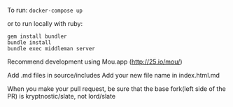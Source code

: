 To run:
  `docker-compose up`

or to run locally with ruby:

  ```
  gem install bundler
  bundle install
  bundle exec middleman server
  ```

Recommend development using Mou.app (http://25.io/mou/)

Add .md files in source/includes
Add your new file name in index.html.md

When you make your pull request, be sure that the base fork(left side of the PR) is kryptnostic/slate, not lord/slate
